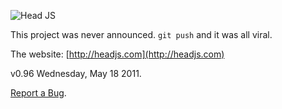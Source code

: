 
![Head JS](http://headjs.com/media/img/headjs.gif)

This project was never announced. `git push` and it was all viral.

The website: [http://headjs.com](http://headjs.com)

v0.96 Wednesday, May 18 2011.

[Report a Bug](https://github.com/headjs/headjs/issues).
